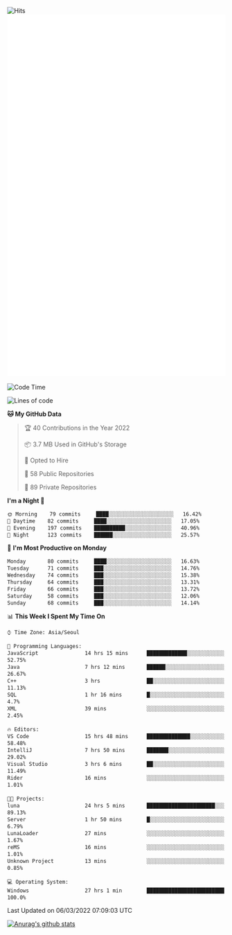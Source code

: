 ![Hits](https://hits.seeyoufarm.com/api/count/incr/badge.svg?url=https%3A%2F%2Fgithub.com%2Fkokose1234&count_bg=%2379C83D&title_bg=%23555555&icon=apple.svg&icon_color=%23E7E7E7&title=hits&edge_flat=false)
<br/>
![Metrics](https://github.com/kokose1234/kokose1234/blob/main/github-metrics.svg)

<!--START_SECTION:waka-->
![Code Time](http://img.shields.io/badge/Code%20Time-544%20hrs%201%20min-blue)

![Lines of code](https://img.shields.io/badge/From%20Hello%20World%20I%27ve%20Written-8%20Million%20lines%20of%20code-blue)

**🐱 My GitHub Data** 

> 🏆 40 Contributions in the Year 2022
 > 
> 📦 3.7 MB Used in GitHub's Storage 
 > 
> 💼 Opted to Hire
 > 
> 📜 58 Public Repositories 
 > 
> 🔑 89 Private Repositories  
 > 
**I'm a Night 🦉** 

```text
🌞 Morning    79 commits     ████░░░░░░░░░░░░░░░░░░░░░   16.42% 
🌆 Daytime    82 commits     ████░░░░░░░░░░░░░░░░░░░░░   17.05% 
🌃 Evening    197 commits    ██████████░░░░░░░░░░░░░░░   40.96% 
🌙 Night      123 commits    ██████░░░░░░░░░░░░░░░░░░░   25.57%

```
📅 **I'm Most Productive on Monday** 

```text
Monday       80 commits     ████░░░░░░░░░░░░░░░░░░░░░   16.63% 
Tuesday      71 commits     ███░░░░░░░░░░░░░░░░░░░░░░   14.76% 
Wednesday    74 commits     ███░░░░░░░░░░░░░░░░░░░░░░   15.38% 
Thursday     64 commits     ███░░░░░░░░░░░░░░░░░░░░░░   13.31% 
Friday       66 commits     ███░░░░░░░░░░░░░░░░░░░░░░   13.72% 
Saturday     58 commits     ███░░░░░░░░░░░░░░░░░░░░░░   12.06% 
Sunday       68 commits     ███░░░░░░░░░░░░░░░░░░░░░░   14.14%

```


📊 **This Week I Spent My Time On** 

```text
⌚︎ Time Zone: Asia/Seoul

💬 Programming Languages: 
JavaScript               14 hrs 15 mins      █████████████░░░░░░░░░░░░   52.75% 
Java                     7 hrs 12 mins       ██████░░░░░░░░░░░░░░░░░░░   26.67% 
C++                      3 hrs               ██░░░░░░░░░░░░░░░░░░░░░░░   11.13% 
SQL                      1 hr 16 mins        █░░░░░░░░░░░░░░░░░░░░░░░░   4.7% 
XML                      39 mins             ░░░░░░░░░░░░░░░░░░░░░░░░░   2.45%

🔥 Editors: 
VS Code                  15 hrs 48 mins      ██████████████░░░░░░░░░░░   58.48% 
IntelliJ                 7 hrs 50 mins       ███████░░░░░░░░░░░░░░░░░░   29.02% 
Visual Studio            3 hrs 6 mins        ██░░░░░░░░░░░░░░░░░░░░░░░   11.49% 
Rider                    16 mins             ░░░░░░░░░░░░░░░░░░░░░░░░░   1.01%

🐱‍💻 Projects: 
luna                     24 hrs 5 mins       ██████████████████████░░░   89.13% 
Server                   1 hr 50 mins        █░░░░░░░░░░░░░░░░░░░░░░░░   6.79% 
LunaLoader               27 mins             ░░░░░░░░░░░░░░░░░░░░░░░░░   1.67% 
reMS                     16 mins             ░░░░░░░░░░░░░░░░░░░░░░░░░   1.01% 
Unknown Project          13 mins             ░░░░░░░░░░░░░░░░░░░░░░░░░   0.85%

💻 Operating System: 
Windows                  27 hrs 1 min        █████████████████████████   100.0%

```


 Last Updated on 06/03/2022 07:09:03 UTC
<!--END_SECTION:waka-->

[![Anurag's github stats](https://github-readme-stats.vercel.app/api?username=kokose1234&theme=dracula)](https://github.com/anuraghazra/github-readme-stats)



	
